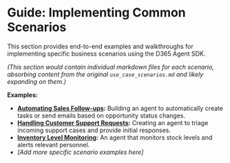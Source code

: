 # Guide: Implementing Common Scenarios

This section provides end-to-end examples and walkthroughs for implementing specific business scenarios using the D365 Agent SDK.

*(This section would contain individual markdown files for each scenario, absorbing content from the original `use_case_scenarios.md` and likely expanding on them.)*

**Examples:**

*   **[Automating Sales Follow-ups](./automating-sales-follow-ups.md):** Building an agent to automatically create tasks or send emails based on opportunity status changes.
*   **[Handling Customer Support Requests](./handling-support-requests.md):** Creating an agent to triage incoming support cases and provide initial responses.
*   **[Inventory Level Monitoring](./inventory-monitoring.md):** An agent that monitors stock levels and alerts relevant personnel.
*   *[Add more specific scenario examples here]*
